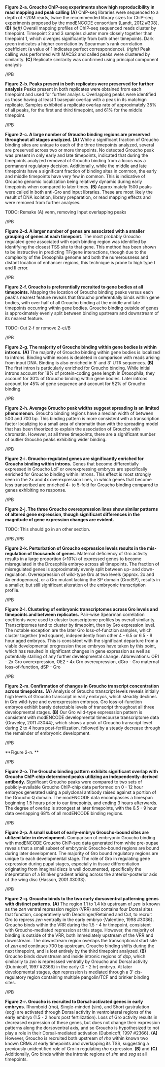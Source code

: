 **Figure 2-a. Groucho ChIP-seq experiments show high reproducibility in read mapping and peak calling** **(A)** ChIP-seq libraries were sequenced to a depth of ~20M reads, twice the recommended library sizes for ChIP-seq experiments proposed by the modENCODE consortium {Landt, 2012 #308}. **(B)** *(left)* Overall mapping profiles of ChIP-seq sequenced reads cluster by timepoint. Timepoint 2 and 3 samples cluster more closely together than timepoint 1, which diverges significantly from both other timepoints. Dark green indicates a higher correlation by Spearman's rank correlation coefficient (a value of 1 indicates perfect correspondence). *(right)* Peak calling was performed with MACS2 and called peaks were clustered by similarity. **(C)** Replicate similarity was confirmed using principal component analysis

//PB

**Figure 2-b. Peaks present in both replicates were preserved for further analysis** Peaks present in both replicates were obtained from each timepoint and used for further analysis. Overlapping peaks were identified as those having at least 1 basepair overlap with a peak in its matchign replicate. Samples exhibited a replicate overlap rate of approximately 35% of all peaks, for the first and third timepoint, and 61% for the middle timepoint.

//PB

**Figure 2-c. A large number of Groucho binding regions are preserved throughout all stages analyzed.** **(A)** While a significant fraction of Groucho binding sites are unique to each of the three timepoints analyzed, several are preserved across two or more timepoints. No detected Groucho peak was present in only early and late timepoints, indicated that during the timepoints analyzed removeal of Groucho binding from a locus was a permanent regulatory decision. Additionally, while the middle and late timepoints have a significant fraction of binding sites in common, the early and middle timepoints have very few in common. This is indicative of Groucho genomic localization being relatively dynamic during early timepoints when compared to later times. **(B)** Approximately 1500 peaks were called in both anti-Gro and input libraries. These are most likely the result of DNA isolation, library preparation, or read mapping effects and were removed from further analyses.

TODO: Remake (A) venn, removing Input overlapping peaks

//PB

**Figure 2-d. A larger number of genes are associated with a smaller grouping of genes at each timepoint.** The most probably Groucho regulated gene associated with each binding region was identified by identifying the closest TSS site to that gene. This method has been shown to be instructive in predicting TF/gene interactions, though due to the complexity of the Drosophila genome and both the numerousness and distant location of enhancer regions, this technique is prone to high type I and II error.

//PB

**Figure 2-f. Groucho is preferentially recruited to gene bodies at all timepoints.** Mapping the location of Groucho binding peaks versus each peak's nearest feature reveals that Groucho preferentially binds within gene bodies, with over half of all Groucho binding at the middle and late timepoints occurring within gene bodies. Groucho binding outside of genes is approximately evenly split between binding upstream and downstream of its nearest feature.

TODO: Cut 2-f or remove 2-e//B

//PB

**Figure 2-g. The majority of Groucho binding within gene bodies is within introns.** **(A)** The majority of Groucho binding within gene bodies is localized to introns. Binding within exons is depleted in comparison with reads arising from input DNA. Binding is also enriched in 5' and 3' UTR sequences. **(B)** The first intron is particularly enriched for Groucho binding. While initial introns account for 18% of protein-coding gene length in Drosophila, they account for 30% of Groucho binding within gene bodies. Later introns account for 45% of gene sequence and account for 52% of Groucho binding.

//PB

**Figure 2-h. Average Groucho peak widths suggest spreading is an limited phenomenon.** Groucho binding regions have a median width of between 500 and 700 bp. This binding pattern is more consistent with a transcription factor localizing to a small area of chromatin than with the spreading model that has been theorized to explain the association of Groucho with chromatin. However, at all three timepoints, there are a significant number of outlier Groucho peaks exhibiting wider binding. 

//PB

**Figure 2-i. Groucho-regulated genes are significantly enriched for Groucho binding within introns.** Genes that become differentially expressed in Groucho LoF or overexpressing embryos are specifically enriched for Groucho binding within introns. This effect is most strongly seen in the 2x and 4x overexpression lines, in which genes that become less transcribed are enriched 4- to 5-fold for Groucho binding compared to genes exhibiting no response.

//PB

**Figure 2-j. The three Groucho overexpression lines show similar patterns of altered gene expression, though significant differences in the magnitude of gene expression changes are evident.**

TODO: This should go in an other section.

//PB
//PB

**Figure 2-k. Perturbation of Groucho expression levels results in the mis-regulation of thousands of genes.** Maternal deficiency of Gro activity results in a large proportion (>10%) of expressed genes to become misregulated in the Drosophila embryo across all timepoints. The fraction of misregulated genes is approximately evenly split between up- and down-regulation. Overexpression of wild-type Gro at two levels (approx. 2x and 4x endogenous), or a Gro mutant lacking the SP domain (GrodSP), results in a smaller, but still significant alteration of the embryonic transcription profile.

//PB

**Figure 2-l. Clustering of embryonic transcriptomes across Gro levels and timepoints and between replicates.** Pair-wise Spearman correlation coeffients were used to cluster transcriptome profiles by overall similarity. Transcriptomes tend to cluster by timepoint, then by Gro expression level. The notable exception are the later Gro loss-of-function samples, which cluster together (red square), independently from other 4 - 6.5 or 6.5 - 9 hour aged embryos. This is consistent with the significant departure from a viable developmental progression these embryos have taken by this point, which has resulted in significant changes in gene expression as well as potentially stalling of any further developmental change. Abbreviations: OE1 - 2x Gro overexpression, OE2 - 4x Gro overexpression, dGro - Gro maternal loss-of-function, dSP - Gro

//PB

**Figure 2-m. Confirmation of changes in Groucho transcript concentration across timepoints.** **(A)** Analysis of Groucho transcript levels reveals initially high levels of Groucho transcript in early embryos, which steadily declines in Gro wild-type and overexpression embryos. Gro loss-of-function embryos exhibit barely detectable levels of transcript throughout all three developmental stages. **(B)** Our Gro wild-type expresssion pattern is consistent with modENCODE developmental timecourse transcriptome data {Graveley, 2011 #3044}, which shows a peak of Groucho transcript level during 2 to 4 hours post-fertilization, followed by a steady decrease through the remainder of embryonic development.

//PB

**Figure 2-n. **

//PB

**Figure 2-o. The Groucho binding pattern exhibits significant overlap with Groucho ChIP-chip determined peaks utilizing an independently-derived antibody.** Significant Groucho peaks were compared to two sets of publicly-available Groucho ChIP-chip data performed on 0 - 12 hour embryos generated using a polyclonal antibody raised against a portion of the Groucho Q domain. The modENCODE data encompasses a timespan beginning 1.5 hours prior to our timepoints, and ending 3 hours afterwards. The degree of overlap is strongest at later timepoints, with the 6.5 - 9 hour data overlapping 68% of all modENCODE binding regions. 

//PB

**Figure 2-p. A small subset of early-embryo Groucho-bound sites are utilized later in development.** Comparison of embryonic Groucho binding with modENCODE Groucho ChIP-seq data generated from white pre-pupae reveals that a small subset of embryonic Groucho-bound regions are bound during later development. The majority of Gro bound regulatory regions are unique to each developmental stage. The role of Gro in regulating gene expression during pupal stages, especially in tissue differentiation originating from imaginal discs is well documented, specifically the intepretation of a Brinker gradient arising across the anterior-posterior axis of the wing disc {Hasson, 2001 #3033}.

//PB

**Figure 2-q. Groucho binds to the two early dorsoventral patterning genes with distinct patterns.** **(A)** The region 1.1 to 1.4 kb upstream of *zen* is known as the *zen* ventral repression region (VRR) and contains four Dorsal sites that function, cooperatively with Deadringer/Retained and Cut, to recruit Gro to repress *zen* ventrally in the early embryo {Valentine, 1998 #3036}. Groucho binds within the VRR during the 1.5 - 4 hr timepoint, consistent with Groucho-mediated repression at this stage. However, the majority of binding is outside of the VRR, both immediately upstream of the VRR and downstream. The downstream region overlaps the transcriptional start site of *zen* and continues 700 bp upstream. Groucho binding shifts during the next timepoint, and is lost entirely by the third timepoint analyzed. **(B)** Groucho binds downstream and inside intronic regions of *dpp*, which similarily to *zen* is represssed ventrally by Groucho and Dorsal activity {Dubnicoff, 1997 #2366} in the early (0 - 2 hr) embryo. At later developmental stages, *dpp* repression is mediated through a 3' cis-regulatory region containing multiple pangolin/TCF and brinker binding sites.

//PB

**Figure 2-r. Groucho is recruited to Dorsal-activated genes in early embryos.** Rhomboid (rho), Single-minded (sim), and Short gastrulation (sog) are activated through Dorsal activity in ventrolateral regions of the early embryo (1.5 - 2 hours post fertilization). Loss of Gro activity results in decreased expression of these genes, but does not change their expression patterns along the dorsoventral axis, and so Groucho is hypothesized to not play a role in their Dorsal-mediated activation {Dubnicoff, 1997 #2366}. **(A)** However, Groucho is recruited both upstream of *rho* within known two known CRMs at early timepoints and overlapping its TSS, suggesting a previously unidentified role of Gro in regulating *rho* expression. **(B)** and **(C)** Additionally, Gro binds within the intronic regions of *sim* and *sog* at all timepoints. 



